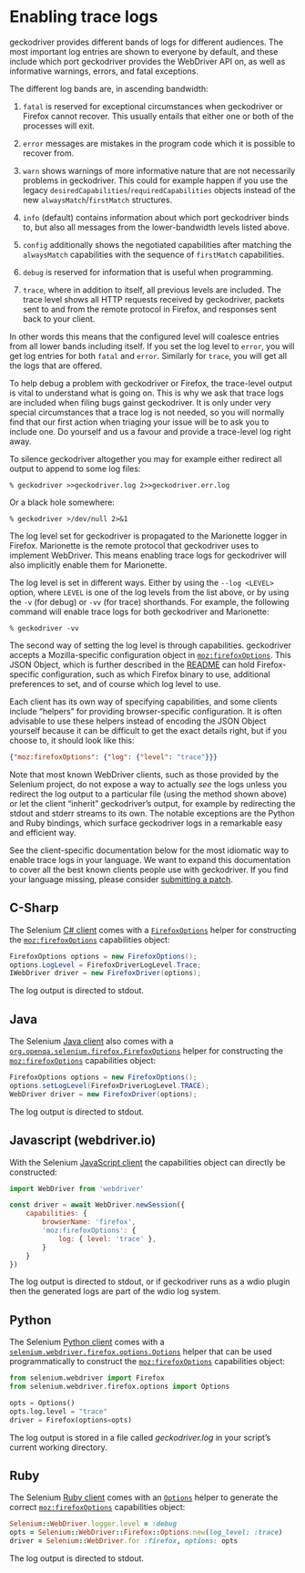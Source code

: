 # Enabling trace logs

geckodriver provides different bands of logs for different audiences.
The most important log entries are shown to everyone by default,
and these include which port geckodriver provides the WebDriver
API on, as well as informative warnings, errors, and fatal exceptions.

The different log bands are, in ascending bandwidth:

1. `fatal` is reserved for exceptional circumstances when geckodriver
   or Firefox cannot recover.  This usually entails that either
   one or both of the processes will exit.

2. `error` messages are mistakes in the program code which it is
   possible to recover from.

3. `warn` shows warnings of more informative nature that are not
   necessarily problems in geckodriver.  This could for example happen
   if you use the legacy `desiredCapabilities`/`requiredCapabilities`
   objects instead of the new `alwaysMatch`/`firstMatch` structures.

4. `info` (default) contains information about which port geckodriver
   binds to, but also all messages from the lower-bandwidth levels
   listed above.

5. `config` additionally shows the negotiated capabilities after
   matching the `alwaysMatch` capabilities with the sequence of
   `firstMatch` capabilities.

6. `debug` is reserved for information that is useful when programming.

7. `trace`, where in addition to itself, all previous levels
   are included.  The trace level shows all HTTP requests received
   by geckodriver, packets sent to and from the remote protocol in
   Firefox, and responses sent back to your client.

In other words this means that the configured level will coalesce
entries from all lower bands including itself.  If you set the log
level to `error`, you will get log entries for both `fatal` and `error`.
Similarly for `trace`, you will get all the logs that are offered.

To help debug a problem with geckodriver or Firefox, the trace-level
output is vital to understand what is going on.  This is why we ask
that trace logs are included when filing bugs gainst geckodriver.
It is only under very special circumstances that a trace log is
not needed, so you will normally find that our first action when
triaging your issue will be to ask you to include one.  Do yourself
and us a favour and provide a trace-level log right away.

To silence geckodriver altogether you may for example either redirect
all output to append to some log files:

```shell
% geckodriver >>geckodriver.log 2>>geckodriver.err.log
```

Or a black hole somewhere:

```shell
% geckodriver >/dev/null 2>&1
```

The log level set for geckodriver is propagated to the Marionette
logger in Firefox.  Marionette is the remote protocol that geckodriver
uses to implement WebDriver.  This means enabling trace logs for
geckodriver will also implicitly enable them for Marionette.

The log level is set in different ways.  Either by using the
`--log <LEVEL>` option, where `LEVEL` is one of the log levels
from the list above, or by using the `-v` (for debug) or `-vv`
(for trace) shorthands.  For example, the following command will
enable trace logs for both geckodriver and Marionette:

```shell
% geckodriver -vv
```

The second way of setting the log level is through capabilities.
geckodriver accepts a Mozilla-specific configuration object
in [`moz:firefoxOptions`].  This JSON Object, which is further
described in the [README] can hold Firefox-specific configuration,
such as which Firefox binary to use, additional preferences to set,
and of course which log level to use.

[`moz:firefoxOptions`]: https://searchfox.org/mozilla-central/source/testing/geckodriver/README.md#firefox-capabilities
[README]: https://searchfox.org/mozilla-central/source/testing/geckodriver/README.md

Each client has its own way of specifying capabilities, and some clients
include “helpers” for providing browser-specific configuration.
It is often advisable to use these helpers instead of encoding the
JSON Object yourself because it can be difficult to get the exact
details right, but if you choose to, it should look like this:

```json
{"moz:firefoxOptions": {"log": {"level": "trace"}}}
```

Note that most known WebDriver clients, such as those provided by
the Selenium project, do not expose a way to actually _see_ the logs
unless you redirect the log output to a particular file (using the
method shown above) or let the client “inherit” geckodriver’s
output, for example by redirecting the stdout and stderr streams to
its own.  The notable exceptions are the Python and Ruby bindings,
which surface geckodriver logs in a remarkable easy and efficient way.

See the client-specific documentation below for the most idiomatic
way to enable trace logs in your language.  We want to expand this
documentation to cover all the best known clients people use with
geckodriver.  If you find your language missing, please consider
[submitting a patch].

[submitting a patch]: Patches.md

## C-Sharp

The Selenium [C# client] comes with a [`FirefoxOptions`] helper for
constructing the [`moz:firefoxOptions`] capabilities object:

```csharp
FirefoxOptions options = new FirefoxOptions();
options.LogLevel = FirefoxDriverLogLevel.Trace;
IWebDriver driver = new FirefoxDriver(options);
```

The log output is directed to stdout.

[C# client]: https://seleniumhq.github.io/selenium/docs/api/dotnet/
[`FirefoxOptions`]: https://seleniumhq.github.io/selenium/docs/api/dotnet/html/T_OpenQA_Selenium_Firefox_FirefoxOptions.htm

## Java

The Selenium [Java client] also comes with
a [`org.openqa.selenium.firefox.FirefoxOptions`] helper for
constructing the [`moz:firefoxOptions`] capabilities object:

```java
FirefoxOptions options = new FirefoxOptions();
options.setLogLevel(FirefoxDriverLogLevel.TRACE);
WebDriver driver = new FirefoxDriver(options);
```

The log output is directed to stdout.

[Java client]: https://seleniumhq.github.io/selenium/docs/api/java/
[`org.openqa.selenium.firefox.FirefoxOptions`]: https://seleniumhq.github.io/selenium/docs/api/java/org/openqa/selenium/firefox/FirefoxOptions.html

## Javascript (webdriver.io)

With the Selenium [JavaScript client] the capabilities object can directly be
constructed:

```javascript
import WebDriver from 'webdriver'

const driver = await WebDriver.newSession({
    capabilities: {
        browserName: 'firefox',
        'moz:firefoxOptions': {
            log: { level: 'trace' },
        }
    }
})
```

The log output is directed to stdout, or if geckodriver runs as a wdio plugin
then the generated logs are part of the wdio log system.

[JavaScript client]: https://webdriver.io/

## Python

The Selenium [Python client] comes with a
[`selenium.webdriver.firefox.options.Options`] helper that can
be used programmatically to construct the [`moz:firefoxOptions`]
capabilities object:

```python
from selenium.webdriver import Firefox
from selenium.webdriver.firefox.options import Options

opts = Options()
opts.log.level = "trace"
driver = Firefox(options=opts)
```

The log output is stored in a file called _geckodriver.log_ in your
script’s current working directory.

[Python client]: https://selenium-python.readthedocs.io/
[`selenium.webdriver.firefox.options.Options`]: https://github.com/SeleniumHQ/selenium/blob/master/py/selenium/webdriver/firefox/options.py

## Ruby

The Selenium [Ruby client] comes with an [`Options`] helper to
generate the correct [`moz:firefoxOptions`] capabilities object:

```ruby
Selenium::WebDriver.logger.level = :debug
opts = Selenium::WebDriver::Firefox::Options.new(log_level: :trace)
driver = Selenium::WebDriver.for :firefox, options: opts
```

The log output is directed to stdout.

[Ruby client]: https://seleniumhq.github.io/selenium/docs/api/rb/
[`Options`]: https://seleniumhq.github.io/selenium/docs/api/rb/Selenium/WebDriver/Firefox/Options.html
